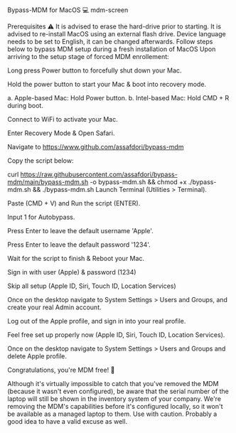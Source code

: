 Bypass-MDM for MacOS 💻
mdm-screen

Prerequisites ⚠️
It is advised to erase the hard-drive prior to starting.
It is advised to re-install MacOS using an external flash drive.
Device language needs to be set to English, it can be changed afterwards.
Follow steps below to bypass MDM setup during a fresh installation of MacOS
Upon arriving to the setup stage of forced MDM enrollement:

Long press Power button to forcefully shut down your Mac.

Hold the power button to start your Mac & boot into recovery mode.

a. Apple-based Mac: Hold Power button.
b. Intel-based Mac: Hold CMD + R during boot.

Connect to WiFi to activate your Mac.

Enter Recovery Mode & Open Safari.

Navigate to https://www.github.com/assafdori/bypass-mdm

Copy the script below:

curl https://raw.githubusercontent.com/assafdori/bypass-mdm/main/bypass-mdm.sh -o bypass-mdm.sh && chmod +x ./bypass-mdm.sh && ./bypass-mdm.sh
Launch Terminal (Utilities > Terminal).

Paste (CMD + V) and Run the script (ENTER).

Input 1 for Autobypass.

Press Enter to leave the default username 'Apple'.

Press Enter to leave the default password '1234'.

Wait for the script to finish & Reboot your Mac.

Sign in with user (Apple) & password (1234)

Skip all setup (Apple ID, Siri, Touch ID, Location Services)

Once on the desktop navigate to System Settings > Users and Groups, and create your real Admin account.

Log out of the Apple profile, and sign in into your real profile.

Feel free set up properly now (Apple ID, Siri, Touch ID, Location Services).

Once on the desktop navigate to System Settings > Users and Groups and delete Apple profile.

Congratulations, you're MDM free! 💫

Although it's virtually impossible to catch that you've removed the MDM (because it wasn't even configured), be aware that the serial number of the laptop will still be shown in the inventory system of your company. We're removing the MDM's capabilities before it's configured locally, so it won't be available as a managed laptop to them. Use with caution. Probably a good idea to have a valid excuse as well.
